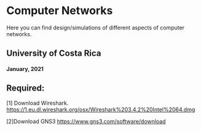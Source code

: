 # Computer Networks
Here you can find design/simulations of different aspects of computer networks.

## University of Costa Rica
#### January, 2021


## Required: 
[1] Download Wireshark. https://1.eu.dl.wireshark.org/osx/Wireshark%203.4.2%20Intel%2064.dmg

[2]Download GNS3 https://www.gns3.com/software/download






